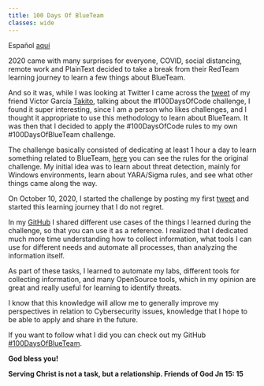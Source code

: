 ```yaml
---
title: 100 Days Of BlueTeam
classes: wide
---
```

Español [aquí](/100DaysOfBlueTeam_ES/)

2020 came with many surprises for everyone, COVID, social distancing, remote work and PlainText decided to take a break from their RedTeam learning journey to learn a few things about BlueTeam.

And so it was, while I was looking at Twitter I came across the [tweet](https://twitter.com/takito1812/status/1310834159909326848?s=20) of my friend Víctor García [Takito](https://twitter.com/takito1812), talking about the #100DaysOfCode challenge, I found it super interesting, since I am a person who likes challenges, and I thought it appropriate to use this methodology to learn about BlueTeam. It was then that I decided to apply the #100DaysOfCode rules to my own #100DaysOfBlueTeam challenge.

The challenge basically consisted of dedicating at least 1 hour a day to learn something related to BlueTeam, [here](https://www.100daysofcode.com/) you can see the rules for the original challenge. My initial idea was to learn about threat detection, mainly for Windows environments, learn about YARA/Sigma rules, and see what other things came along the way.

On October 10, 2020, I started the challenge by posting my first [tweet](https://twitter.com/JulioUrena/status/1314967665967091713?s=20) and started this learning journey that I do not regret.

In my [GitHub](https://github.com/juliourena/100DaysOfBlueTeam) I shared different use cases of the things I learned during the challenge, so that you can use it as a reference. I realized that I dedicated much more time understanding how to collect information, what tools I can use for different needs and automate all processes, than analyzing the information itself.

As part of these tasks, I learned to automate my labs, different tools for collecting information, and many OpenSource tools, which in my opinion are great and really useful for learning to identify threats.

I know that this knowledge will allow me to generally improve my perspectives in relation to Cybersecurity issues, knowledge that I hope to be able to apply and share in the future.

If you want to follow what I did you can check out my GitHub [#100DaysOfBlueTeam](https://github.com/juliourena/100DaysOfBlueTeam).

**God bless you!**

**Serving Christ is not a task, but a relationship. Friends of God Jn 15: 15**
